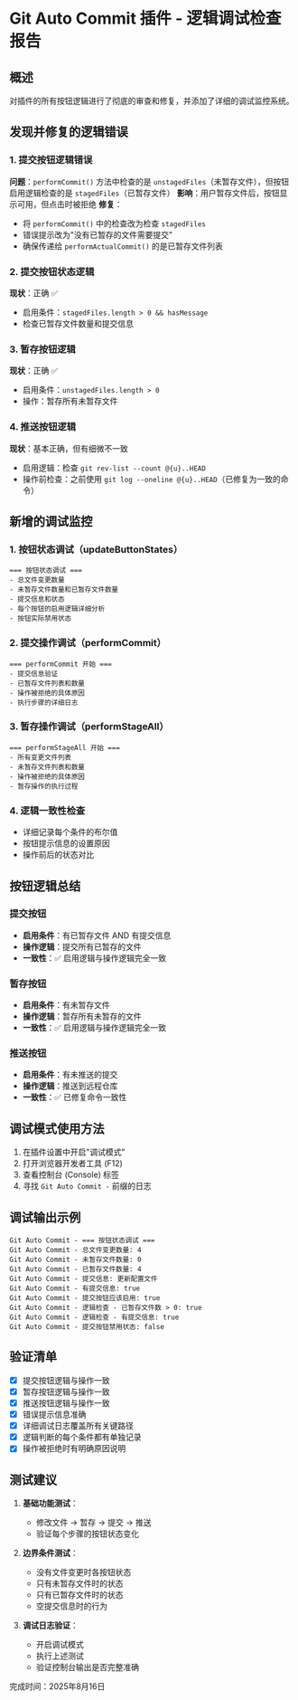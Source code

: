 # Git Auto Commit 插件 - 逻辑调试检查报告

## 概述
对插件的所有按钮逻辑进行了彻底的审查和修复，并添加了详细的调试监控系统。

## 发现并修复的逻辑错误

### 1. 提交按钮逻辑错误
**问题**：`performCommit()` 方法中检查的是 `unstagedFiles`（未暂存文件），但按钮启用逻辑检查的是 `stagedFiles`（已暂存文件）
**影响**：用户暂存文件后，按钮显示可用，但点击时被拒绝
**修复**：
- 将 `performCommit()` 中的检查改为检查 `stagedFiles`
- 错误提示改为"没有已暂存的文件需要提交"
- 确保传递给 `performActualCommit()` 的是已暂存文件列表

### 2. 提交按钮状态逻辑
**现状**：正确 ✅
- 启用条件：`stagedFiles.length > 0 && hasMessage`
- 检查已暂存文件数量和提交信息

### 3. 暂存按钮逻辑
**现状**：正确 ✅
- 启用条件：`unstagedFiles.length > 0`
- 操作：暂存所有未暂存文件

### 4. 推送按钮逻辑
**现状**：基本正确，但有细微不一致
- 启用逻辑：检查 `git rev-list --count @{u}..HEAD`
- 操作前检查：之前使用 `git log --oneline @{u}..HEAD`（已修复为一致的命令）

## 新增的调试监控

### 1. 按钮状态调试（updateButtonStates）
```
=== 按钮状态调试 ===
- 总文件变更数量
- 未暂存文件数量和已暂存文件数量
- 提交信息和状态
- 每个按钮的启用逻辑详细分析
- 按钮实际禁用状态
```

### 2. 提交操作调试（performCommit）
```
=== performCommit 开始 ===
- 提交信息验证
- 已暂存文件列表和数量
- 操作被拒绝的具体原因
- 执行步骤的详细日志
```

### 3. 暂存操作调试（performStageAll）
```
=== performStageAll 开始 ===
- 所有变更文件列表
- 未暂存文件列表和数量
- 操作被拒绝的具体原因
- 暂存操作的执行过程
```

### 4. 逻辑一致性检查
- 详细记录每个条件的布尔值
- 按钮提示信息的设置原因
- 操作前后的状态对比

## 按钮逻辑总结

### 提交按钮
- **启用条件**：有已暂存文件 AND 有提交信息
- **操作逻辑**：提交所有已暂存的文件
- **一致性**：✅ 启用逻辑与操作逻辑完全一致

### 暂存按钮
- **启用条件**：有未暂存文件
- **操作逻辑**：暂存所有未暂存的文件
- **一致性**：✅ 启用逻辑与操作逻辑完全一致

### 推送按钮
- **启用条件**：有未推送的提交
- **操作逻辑**：推送到远程仓库
- **一致性**：✅ 已修复命令一致性

## 调试模式使用方法

1. 在插件设置中开启"调试模式"
2. 打开浏览器开发者工具 (F12)
3. 查看控制台 (Console) 标签
4. 寻找 `Git Auto Commit -` 前缀的日志

## 调试输出示例

```
Git Auto Commit - === 按钮状态调试 ===
Git Auto Commit - 总文件变更数量: 4
Git Auto Commit - 未暂存文件数量: 0
Git Auto Commit - 已暂存文件数量: 4
Git Auto Commit - 提交信息: 更新配置文件
Git Auto Commit - 有提交信息: true
Git Auto Commit - 提交按钮应该启用: true
Git Auto Commit - 逻辑检查 - 已暂存文件数 > 0: true
Git Auto Commit - 逻辑检查 - 有提交信息: true
Git Auto Commit - 提交按钮禁用状态: false
```

## 验证清单

- [x] 提交按钮逻辑与操作一致
- [x] 暂存按钮逻辑与操作一致  
- [x] 推送按钮逻辑与操作一致
- [x] 错误提示信息准确
- [x] 详细调试日志覆盖所有关键路径
- [x] 逻辑判断的每个条件都有单独记录
- [x] 操作被拒绝时有明确原因说明

## 测试建议

1. **基础功能测试**：
   - 修改文件 → 暂存 → 提交 → 推送
   - 验证每个步骤的按钮状态变化

2. **边界条件测试**：
   - 没有文件变更时各按钮状态
   - 只有未暂存文件时的状态
   - 只有已暂存文件时的状态
   - 空提交信息时的行为

3. **调试日志验证**：
   - 开启调试模式
   - 执行上述测试
   - 验证控制台输出是否完整准确

完成时间：2025年8月16日
